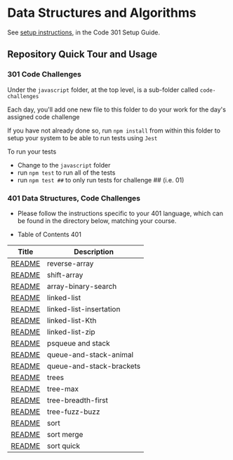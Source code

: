 # Data Structures and Algorithms

See [setup instructions](https://codefellows.github.io/setup-guide/code-301/3-code-challenges), in the Code 301 Setup Guide.

## Repository Quick Tour and Usage

### 301 Code Challenges

Under the `javascript` folder, at the top level, is a sub-folder called `code-challenges`

Each day, you'll add one new file to this folder to do your work for the day's assigned code challenge

If you have not already done so, run `npm install` from within this folder to setup your system to be able to run tests using `Jest`

To run your tests

- Change to the `javascript` folder
- run `npm test` to run all of the tests
- run `npm test ##` to only run tests for challenge ## (i.e. 01)

### 401 Data Structures, Code Challenges

- Please follow the instructions specific to your 401 language, which can be found in the directory below, matching your course.

-  Table of  Contents  401

| Title                                                                                                       | Description                    |
| -----------                                                                                                 | -----------                    |
|[README](https://haninhaidrah.github.io/codefellows-data-structures-and-algorithms/codeChallenge1)           |  reverse-array                  |
|[README](https://haninhaidrah.github.io/codefellows-data-structures-and-algorithms/codeChallenge2)           |  shift-array                    |
|[README](https://haninhaidrah.github.io/codefellows-data-structures-and-algorithms/codeChallenge3)           |  array-binary-search            |
|[README](https://haninhaidrah.github.io/codefellows-data-structures-and-algorithms/code-challenge401/code-challenge5)                                                                                              |  linked-list                    | 
|[README](https://haninhaidrah.github.io/codefellows-data-structures-and-algorithms/code-challenge401/code-challenge-6)                                                                                             |  linked-list-insertation        | 
|[README](https://haninhaidrah.github.io/codefellows-data-structures-and-algorithms/code-challenge401/code-challenge7)                                                                                              |  linked-list-Kth                | 
|[README](https://haninhaidrah.github.io/codefellows-data-structures-and-algorithms/code-challenge401/code-challenge8)                                                                                              |  linked-list-zip                | 
|[README](https://haninhaidrah.github.io/codefellows-data-structures-and-algorithms/code-challenge401/code-challenge11)                                                                                             |  psqueue and stack              | 
|[README](https://haninhaidrah.github.io/codefellows-data-structures-and-algorithms/code-challenge401/code-challenge12)                                                                                             |  queue-and-stack-animal         |
|[README](https://haninhaidrah.github.io/codefellows-data-structures-and-algorithms/code-challenge401/code-challenge13)                                                                                             |  queue-and-stack-brackets       |
|[README](https://haninhaidrah.github.io/codefellows-data-structures-and-algorithms/code-challenge401/code-challenge15)                                                                                             |  trees                          
|[README](https://haninhaidrah.github.io/codefellows-data-structures-and-algorithms/code-challenge401/code-challenge16)                                                                                             |  tree-max  
|[README](https://haninhaidrah.github.io/codefellows-data-structures-and-algorithms/code-challenge401/code-challenge17)                                                                                             |  tree-breadth-first  
|[README](https://haninhaidrah.github.io/codefellows-data-structures-and-algorithms/code-challenge401/code-challenge18)                                                                                             |  tree-fuzz-buzz 
|[README](https://haninhaidrah.github.io/codefellows-data-structures-and-algorithms/code-challenge401/code-challenge26/)                                                                                             |  sort 
|[README](https://haninhaidrah.github.io/codefellows-data-structures-and-algorithms/code-challenge401/code-challenge27)                                                                                             |  sort merge
|[README](https://haninhaidrah.github.io/codefellows-data-structures-and-algorithms/code-challenge401/code-challenge28)                                                                                             |  sort quick